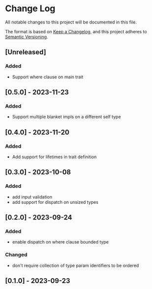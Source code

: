 # Change Log

All notable changes to this project will be documented in this file.

The format is based on [Keep a Changelog](https://keepachangelog.com/en/1.0.0/),
and this project adheres to [Semantic Versioning](https://semver.org/spec/v2.0.0.html).

## [Unreleased]

### Added

- Support where clause on main trait

## [0.5.0] - 2023-11-23

### Added

- Support multiple blanket impls on a different self type

## [0.4.0] - 2023-11-20

### Added

- Add support for lifetimes in trait definition

## [0.3.0] - 2023-10-08

### Added

- add input validation
- add support for dispatch on unsized types

## [0.2.0] - 2023-09-24

### Added

- enable dispatch on where clause bounded type

### Changed

- don't require collection of type param identifiers to be ordered

## [0.1.0] - 2023-09-23
